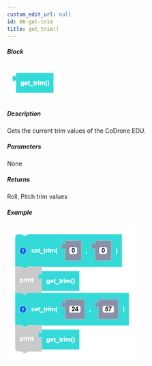```yaml
---
custom_edit_url: null
id: 08-get-trim
title: get_trim()
---
```


##### Block

![get trim block image](get_trim.PNG)

##### Description

Gets the current trim values of the CoDrone EDU.

##### Parameters
 
None

##### Returns

Roll, Pitch trim values

##### Example

![get trim example](get_trim_example.PNG)
